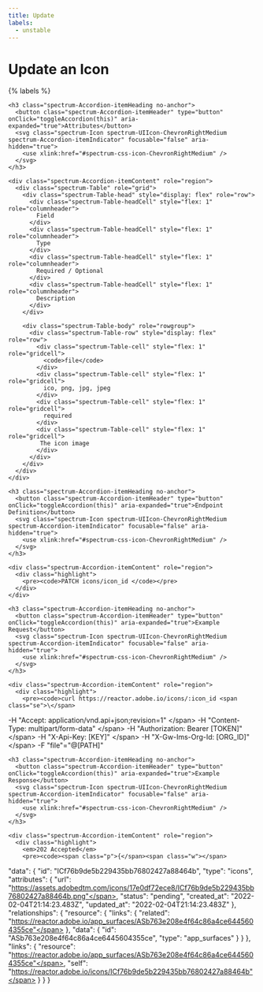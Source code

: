 ```yaml
---
title: Update
labels:
  - unstable
---
```


# Update an Icon

{% labels %}

<div class="spectrum-Accordion" role="region">
  <div class="spectrum-Accordion-item is-open" role="presentation">

    <h3 class="spectrum-Accordion-itemHeading no-anchor">
      <button class="spectrum-Accordion-itemHeader" type="button" onClick="toggleAccordion(this)" aria-expanded="true">Attributes</button>
      <svg class="spectrum-Icon spectrum-UIIcon-ChevronRightMedium spectrum-Accordion-itemIndicator" focusable="false" aria-hidden="true">
        <use xlink:href="#spectrum-css-icon-ChevronRightMedium" />
      </svg>
    </h3>

    <div class="spectrum-Accordion-itemContent" role="region">
      <div class="spectrum-Table" role="grid">
        <div class="spectrum-Table-head" style="display: flex" role="row">
          <div class="spectrum-Table-headCell" style="flex: 1" role="columnheader">
            Field
          </div>
          <div class="spectrum-Table-headCell" style="flex: 1" role="columnheader">
            Type
          </div>
          <div class="spectrum-Table-headCell" style="flex: 1" role="columnheader">
            Required / Optional
          </div>
          <div class="spectrum-Table-headCell" style="flex: 1" role="columnheader">
            Description
          </div>
        </div>
  
        <div class="spectrum-Table-body" role="rowgroup">
          <div class="spectrum-Table-row" style="display: flex" role="row">
            <div class="spectrum-Table-cell" style="flex: 1" role="gridcell">
              <code>file</code>
            </div>
            <div class="spectrum-Table-cell" style="flex: 1" role="gridcell">
              ico, png, jpg, jpeg
            </div>
            <div class="spectrum-Table-cell" style="flex: 1" role="gridcell">
              required
            </div>
            <div class="spectrum-Table-cell" style="flex: 1" role="gridcell">
             The icon image
            </div>
          </div>
        </div>
      </div>
    </div>
  </div>
</div>

<div class="spectrum-Accordion" role="region">
  <div class="spectrum-Accordion-item is-open" role="presentation">

    <h3 class="spectrum-Accordion-itemHeading no-anchor">
      <button class="spectrum-Accordion-itemHeader" type="button" onClick="toggleAccordion(this)" aria-expanded="true">Endpoint Definition</button>
      <svg class="spectrum-Icon spectrum-UIIcon-ChevronRightMedium spectrum-Accordion-itemIndicator" focusable="false" aria-hidden="true">
        <use xlink:href="#spectrum-css-icon-ChevronRightMedium" />
      </svg>
    </h3>

    <div class="spectrum-Accordion-itemContent" role="region">
      <div class="highlight">
        <pre><code>PATCH icons/icon_id </code></pre>
      </div>
    </div>
  </div>

  <div class="spectrum-Accordion-item is-open" role="presentation">

    <h3 class="spectrum-Accordion-itemHeading no-anchor">
      <button class="spectrum-Accordion-itemHeader" type="button" onClick="toggleAccordion(this)" aria-expanded="true">Example Request</button>
      <svg class="spectrum-Icon spectrum-UIIcon-ChevronRightMedium spectrum-Accordion-itemIndicator" focusable="false" aria-hidden="true">
        <use xlink:href="#spectrum-css-icon-ChevronRightMedium" />
      </svg>
    </h3>

    <div class="spectrum-Accordion-itemContent" role="region">
      <div class="highlight">
        <pre><code>curl https://reactor.adobe.io/icons/:icon_id <span class="se">\</span>
  <span class="nt">-H</span> <span class="s2">"Accept: application/vnd.api+json;revision=1"</span> <span class="se">\</span>
  <span class="nt">-H</span> <span class="s2">"Content-Type: multipart/form-data"</span> <span class="se">\</span>
  <span class="nt">-H</span> <span class="s2">"Authorization: Bearer [TOKEN]"</span> <span class="se">\</span>
  <span class="nt">-H</span> <span class="s2">"X-Api-Key: [KEY]"</span> <span class="se">\</span>
  <span class="nt">-H</span> <span class="s2">"X-Gw-Ims-Org-Id: [ORG_ID]"</span> <span class="se">\</span>
  <span class="nt">-F</span> <span class="s2">"file"="@[PATH]"</span> <span class="se"></span>
      </code></pre>
      </div>
    </div>
  </div>

  <div class="spectrum-Accordion-item is-open" role="presentation">

    <h3 class="spectrum-Accordion-itemHeading no-anchor">
      <button class="spectrum-Accordion-itemHeader" type="button" onClick="toggleAccordion(this)" aria-expanded="true">Example Response</button>
      <svg class="spectrum-Icon spectrum-UIIcon-ChevronRightMedium spectrum-Accordion-itemIndicator" focusable="false" aria-hidden="true">
        <use xlink:href="#spectrum-css-icon-ChevronRightMedium" />
      </svg>
    </h3>

    <div class="spectrum-Accordion-itemContent" role="region">
      <div class="highlight">
        <em>202 Accepted</em>
        <pre><code><span class="p">{</span><span class="w"></span>
  <span class="nt">"data"</span><span class="p">:</span><span class="w"> </span><span class="p">{</span><span class="w"></span>
    <span class="nt">"id"</span><span class="p">:</span><span class="w"> </span><span class="s2">"ICf76b9de5b229435bb76802427a88464b"</span><span class="p">,</span><span class="w"></span>
    <span class="nt">"type"</span><span class="p">:</span><span class="w"> </span><span class="s2">"icons"</span><span class="p">,</span><span class="w"></span>
    <span class="nt">"attributes"</span><span class="p">:</span><span class="w"> </span><span class="p">{</span><span class="w"> </span>
      <span class="nt">"url"</span><span class="p">:</span><span class="w"> </span><span class="kc">"https://assets.adobedtm.com/icons/17e0df72ece8/ICf76b9de5b229435bb76802427a88464b.png"</span><span class="p">,</span><span class="w"> </span>
      <span class="nt">"status"</span><span class="p">:</span><span class="w"> </span><span class="s2">"pending"</span><span class="p">,</span><span class="w"> </span>
      <span class="nt">"created_at"</span><span class="p">:</span><span class="w"> </span><span class="s2">"2022-02-04T21:14:23.483Z"</span><span class="p">,</span><span class="w"> </span>
      <span class="nt">"updated_at"</span><span class="p">:</span><span class="w"> </span><span class="s2">"2022-02-04T21:14:23.483Z"</span><span class="w"></span>
    <span class="p">},</span><span class="w"></span>
    <span class="nt">"relationships"</span><span class="p">:</span><span class="w"> </span><span class="p">{</span><span class="w"></span>
      <span class="nt">"resource"</span><span class="p">:</span><span class="w"> </span><span class="p">{</span><span class="w"></span>
        <span class="nt">"links"</span><span class="p">:</span><span class="w"> </span><span class="p">{</span><span class="w"></span>
          <span class="nt">"related"</span><span class="p">:</span><span class="w"> </span><span class="s2">"https://reactor.adobe.io/app_surfaces/ASb763e208e4f64c86a4ce6445604355ce"</span><span class="w"></span>
        <span class="p">},</span><span class="w"></span>
        <span class="nt">"data"</span><span class="p">:</span><span class="w"> </span><span class="p">{</span><span class="w"></span>
          <span class="nt">"id"</span><span class="p">:</span><span class="w"> </span><span class="s2">"ASb763e208e4f64c86a4ce6445604355ce"</span><span class="p">,</span><span class="w"></span>
          <span class="nt">"type"</span><span class="p">:</span><span class="w"> </span><span class="s2">"app_surfaces"</span><span class="p"></span><span class="w"></span>
        <span class="p">}</span><span class="w"></span>
      <span class="p">}</span><span class="w"></span>
    <span class="p">},</span><span class="w"></span>
    <span class="nt">"links"</span><span class="p">:</span><span class="w"> </span><span class="p">{</span><span class="w"></span>
      <span class="nt">"resource"</span><span class="p">:</span><span class="w"> </span><span class="s2">"https://reactor.adobe.io/app_surfaces/ASb763e208e4f64c86a4ce6445604355ce"</span><span class="p">,</span><span class="w"></span>
      <span class="nt">"self"</span><span class="p">:</span><span class="w"> </span><span class="s2">"https://reactor.adobe.io/icons/ICf76b9de5b229435bb76802427a88464b"</span><span class="w"></span>
    <span class="p">}</span><span class="w"></span>
  <span class="p">}</span><span class="w">
</span><span class="p">}</span></code></pre>
      </div>
    </div>
  </div>
</div>
